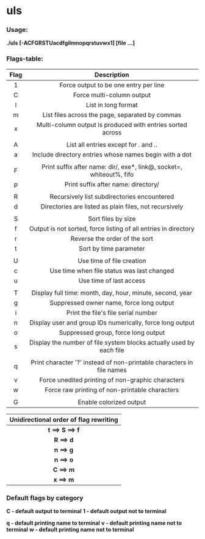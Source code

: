 # uls

### Usage:
**./uls [-ACFGRSTUacdfgilmnopqrstuvwx1] [file ...]**

### Flags-table:

| Flag |                         Description                                    |
|:----:|:----------------------------------------------------------------------:|
|   1  | Force output to be one entry per line                                  |
|   C  | Force multi-column output                                              |
|   l  | List in long format                                                    |
|   m  | List files across the page, separated by commas                        |
|   x  | Multi-column output is produced with entries sorted across             |
|      |                                                                        |
|   A  | List all entries except for . and ..                                   |
|   a  | Include directory entries whose names begin with a dot                 |
|      |                                                                        |
|   F  | Print suffix after name: dir/, exe*, link@, socket=, whiteout%, fifo|  |
|   p  | Print suffix after name: directory/                                    |
|      |                                                                        |
|   R  | Recursively list subdirectories encountered                            |
|   d  | Directories are listed as plain files, not recursively                 |
|      |                                                                        |
|   S  | Sort files by size                                                     |
|   f  | Output is not sorted, force listing of all entries in directory        |
|   r  | Reverse the order of the sort                                          |
|   t  | Sort by time parameter                                                 |
|      |                                                                        |
|   U  | Use time of file creation                                              |
|   c  | Use time when file status was last changed                             |
|   u  | Use time of last access                                                |
|      |                                                                        |
|   T  | Display full time: month, day, hour, minute, second, year              |
|   g  | Suppressed owner name, force long output                               |
|   i  | Print the file's file serial number                                    |
|   n  | Display user and group IDs numerically, force long output              |
|   o  | Suppressed group, force long output                                    |
|   s  | Display the number of file system blocks actually used by each file    |
|      |                                                                        |
|   q  | Print character '?' instead of non-printable characters in file names  |
|   v  | Force unedited printing of non-graphic characters                      |
|   w  | Force raw printing of non-printable characters                         |
|      |                                                                        |
|   G  | Enable colorized output                                                |

|           Unidirectional order of flag rewriting          |
|:---------------------------------------------------------:|
|                     **t ==> S ==> f**                     |
|                        **R ==> d**                        |
|                        **n ==> g**                        |
|                        **n ==> o**                        |
|                        **C ==> m**                        |
|                        **x ==> m**                        |

### Default flags by category

**C - default output to terminal**
**1 - default output not to terminal**

**q - default printing name to terminal**
**v - default printing name not to terminal**
**w - default printing name not to terminal**
